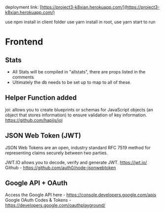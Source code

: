 deployment link: [https://project3-k8xian.herokuapp.com/](https://project3-k8xian.herokuapp.com/)

use npm install in client folder
use yarn install in root, use yarn start to run

# Frontend

## Stats
* All Stats will be compiled in "allstats", there are props listed in the comments
* Ultimately the db needs to be set up to map to all of these. 


## Helper Function added
joi: allows you to create blueprints or schemas for JavaScript objects (an object that stores information) to ensure validation of key information. https://github.com/hapijs/joi

## JSON Web Token (JWT)
JSON Web Tokens are an open, industry standard RFC 7519 method for representing claims securely between two parties.

JWT.IO allows you to decode, verify and generate JWT. https://jwt.io/
Github - https://github.com/auth0/node-jsonwebtoken

## Google API + OAuth
Access the Google API here - https://console.developers.google.com/apis
Google OAuth Codes & Tokens - https://developers.google.com/oauthplayground/





